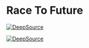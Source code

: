 # Race To Future

[![DeepSource](https://deepsource.io/gh/jishnu-prasad-s/Race-To-Future.svg/?label=active+issues&show_trend=true&token=VnMXjBCgdZudNV6hITM6oINV)](https://deepsource.io/gh/jishnu-prasad-s/Race-To-Future/?ref=repository-badge)

[![DeepSource](https://deepsource.io/gh/jishnu-prasad-s/Race-To-Future.svg/?label=resolved+issues&show_trend=true&token=VnMXjBCgdZudNV6hITM6oINV)](https://deepsource.io/gh/jishnu-prasad-s/Race-To-Future/?ref=repository-badge)
